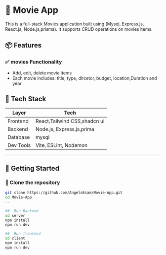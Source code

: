 # 📝 Movie App

This is a full-stack Movies application built using (Mysql, Express.js, React.js, Node.js,prisma). It supports CRUD operations on movies items.
## 📦 Features

### ✅ movies Functionality
- Add, edit, delete movie items
- Each movie includes: title, type, dircetor, budget, location,Duration and year 

## 🧰 Tech Stack

| Layer      | Tech                           |
|------------|--------------------------------|
| Frontend   | React,Tailwind CSS,shadcn ui   |
| Backend    | Node.js, Express.js,prima      |
| Database   | mysql                          |
| Dev Tools  | Vite, ESLint, Nodemon          |

---

## 🚀 Getting Started

### 📁 Clone the repository

```bash
git clone https://github.com/AngeloEsam/Movie-App.git
cd Movie-App
--

##  Run Backend
cd server
npm install
npm run dev

##  Run frontend
cd client
npm install
npm run dev
